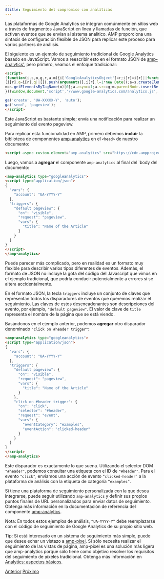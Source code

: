```yaml
---
$title: Seguimiento del compromiso con analíticas
---
```


Las plataformas de Google Analytics se integran comúnmente en sitios web a través de fragmentos JavaScript en línea y llamadas de función, que activan eventos que se envían al sistema analítico. AMP proporciona una sintaxis de configuración flexible de JSON para replicar este proceso para varios partners de análisis.

El siguiente es un ejemplo de seguimiento tradicional de Google Analytics basado en JavaScript. Vamos a reescribir esto en el formato JSON de [amp-analytics'](/es/docs/reference/components/amp-analytics.html), pero primero, veamos el enfoque tradicional:

```html
<script>
(function(i,s,o,g,r,a,m){i['GoogleAnalyticsObject']=r;i[r]=i[r]||function(){
(i[r].q=i[r].q||[]).push(arguments)},i[r].l=1*new Date();a=s.createElement(o),
m=s.getElementsByTagName(o)[0];a.async=1;a.src=g;m.parentNode.insertBefore(a,m)
})(window,document,'script','//www.google-analytics.com/analytics.js','ga');

ga('create', 'UA-XXXXX-Y', 'auto');
ga('send', 'pageview');
</script>
```

Este JavaScript es bastante simple; envía una notificación para realizar un seguimiento del evento pageview.

Para replicar esta funcionalidad en AMP, primero debemos **incluir** la biblioteca de componentes [amp-analytics](/es/docs/reference/components/amp-analytics.html)  en el `<head>` de nuestro documento:

```html
<script async custom-element="amp-analytics" src="https://cdn.ampproject.org/v0/amp-analytics-0.1.js"></script>
```

Luego, vamos a **agregar** el componente `amp-analytics` al final del `body del documento:

```html
<amp-analytics type="googleanalytics">
<script type="application/json">
{
  "vars": {
    "account": "UA-YYYY-Y"
  },
  "triggers": {
    "default pageview": {
      "on": "visible",
      "request": "pageview",
      "vars": {
        "title": "Name of the Article"
      }
    }
  }
}
</script>
</amp-analytics>
```

Puede parecer más complicado, pero en realidad es un formato muy flexible para describir varios tipos diferentes de eventos. Además, el formato de JSON no incluye la gota del código del Javascript que vimos en el ejemplo tradicional, que podría conducir potencialmente a errores si se altera accidentalmente.

En el formato JSON, la tecla `triggers` incluye un conjunto de claves que representan todos los disparadores de eventos que queremos realizar el seguimiento. Las claves de estos desencadenantes son descripciones del evento, por ejemplo, `"default pageview"`. El valor de clave de `title` representa el nombre de la página que se está viendo.

Basándonos en el ejemplo anterior, podemos **agregar** otro disparador denominado `"click on #header trigger"`:

```html
<amp-analytics type="googleanalytics">
<script type="application/json">
{
  "vars": {
    "account": "UA-YYYY-Y"
  },
  "triggers": {
    "default pageview": {
      "on": "visible",
      "request": "pageview",
      "vars": {
        "title": "Name of the Article"
      }
    },
    "click on #header trigger": {
      "on": "click",
      "selector": "#header",
      "request": "event",
      "vars": {
        "eventCategory": "examples",
        "eventAction": "clicked-header"
      }
    }
  }
}
</script>
</amp-analytics>
```

Este disparador es exactamente lo que suena. Utilizando el selector DOM `"#header"`, podemos consultar una etiqueta con el ID de `"#header"`. Para el evento `"click"`, enviamos una acción de evento `“clicked-header”` a la plataforma de análisis con la etiqueta de categoría `“examples”`.

Si tiene una plataforma de seguimiento personalizada con la que desea integrarse, puede seguir utilizando `amp-analytics` y definir sus propios puntos finales de URL personalizados para enviar datos de seguimiento. Obtenga más información en la documentación de referencia del componente [amp-analytics](/es/docs/reference/components/amp-analytics.html).

Nota: En todos estos ejemplos de análisis, `“UA-YYYY-Y”` debe reemplazarse con el código de seguimiento de Google Analytics de su propio sitio web.

Tip: Si está interesado en un sistema de seguimiento más simple, puede que desee echar un vistazo a [amp-pixel](/es/docs/reference/components/amp-pixel.html). Si sólo necesita realizar el seguimiento de las vistas de página, amp-pixel es una solución más ligera que amp-analytics porque sólo tiene como objetivo resolver los requisitos del seguimiento de píxeles tradicional. Obtenga más información en [Analytics: aspectos básicos](/es/docs/analytics/analytics_basics.html).

<div class="prev-next-buttons">
  <a class="button prev-button" href="{{g.doc('/content/docs/fundamentals/add_advanced/adding_carousels.md', locale=doc.locale).url.path}}"><span class="arrow-prev">Anterior</span></a>
  <a class="button next-button" href="{{g.doc('/content/docs/fundamentals/add_advanced/navigating.md', locale=doc.locale).url.path}}"><span class="arrow-next">Próximo</span></a>
</div>
